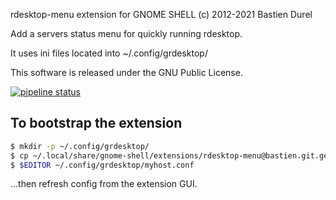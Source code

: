 rdesktop-menu extension for GNOME SHELL (c) 2012-2021 Bastien Durel

Add a servers status menu for quickly running rdesktop.

It uses ini files located into ~/.config/grdesktop/

This software is released under the GNU Public License.

[![pipeline status](https://git.geekwu.org/bastien/rdesktop-menu/badges/master/pipeline.svg)](https://git.geekwu.org/bastien/rdesktop-menu/commits/master)

## To bootstrap the extension

```sh
$ mkdir -p ~/.config/grdesktop/
$ cp ~/.local/share/gnome-shell/extensions/rdesktop-menu@bastien.git.geekwu.org/example.conf ~/.config/grdesktop/myhost.conf
$ $EDITOR ~/.config/grdesktop/myhost.conf
```

...then refresh config from the extension GUI.
